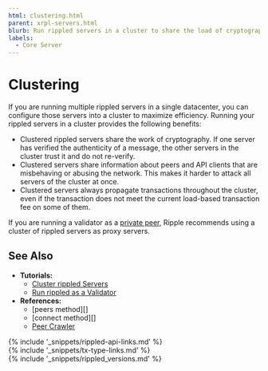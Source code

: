 ```yaml
---
html: clustering.html
parent: xrpl-servers.html
blurb: Run rippled servers in a cluster to share the load of cryptography between them.
labels:
  - Core Server
---
```

# Clustering

If you are running multiple <span class="code-snippet">rippled</span> servers in a single datacenter, you can configure those servers into a cluster to maximize efficiency. Running your <span class="code-snippet">rippled</span> servers in a cluster provides the following benefits:

- Clustered <span class="code-snippet">rippled</span> servers share the work of cryptography. If one server has verified the authenticity of a message, the other servers in the cluster trust it and do not re-verify.
- Clustered servers share information about peers and API clients that are misbehaving or abusing the network. This makes it harder to attack all servers of the cluster at once.
- Clustered servers always propagate transactions throughout the cluster, even if the transaction does not meet the current load-based transaction fee on some of them.

If you are running a validator as a [private peer](peer-protocol.html#private-peers), Ripple recommends using a cluster of <span class="code-snippet">rippled</span> servers as proxy servers.

## See Also

- **Tutorials:**
    - [Cluster <span class="code-snippet">rippled</span> Servers](cluster-rippled-servers.html)
    - [Run rippled as a Validator](run-rippled-as-a-validator.html)
- **References:**
    - [peers method][]
    - [connect method][]
    - [Peer Crawler](peer-crawler.html)


<!--{# common link defs #}-->
{% include '_snippets/rippled-api-links.md' %}			
{% include '_snippets/tx-type-links.md' %}			
{% include '_snippets/rippled_versions.md' %}

